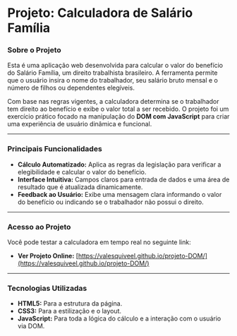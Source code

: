 # Projeto: Calculadora de Salário Família

###  Sobre o Projeto

Esta é uma aplicação web desenvolvida para calcular o valor do benefício do Salário Família, um direito trabalhista brasileiro. A ferramenta permite que o usuário insira o nome do trabalhador, seu salário bruto mensal e o número de filhos ou dependentes elegíveis.

Com base nas regras vigentes, a calculadora determina se o trabalhador tem direito ao benefício e exibe o valor total a ser recebido. O projeto foi um exercício prático focado na manipulação do **DOM com JavaScript** para criar uma experiência de usuário dinâmica e funcional.

---

###  Principais Funcionalidades

* **Cálculo Automatizado:** Aplica as regras da legislação para verificar a elegibilidade e calcular o valor do benefício.
* **Interface Intuitiva:** Campos claros para entrada de dados e uma área de resultado que é atualizada dinamicamente.
* **Feedback ao Usuário:** Exibe uma mensagem clara informando o valor do benefício ou indicando se o trabalhador não possui o direito.

---

###  Acesso ao Projeto

Você pode testar a calculadora em tempo real no seguinte link:

* **Ver Projeto Online:** [https://valesquiveel.github.io/projeto-DOM/](https://valesquiveel.github.io/projeto-DOM/)

---

###  Tecnologias Utilizadas

* **HTML5:** Para a estrutura da página.
* **CSS3:** Para a estilização e o layout.
* **JavaScript:** Para toda a lógica do cálculo e a interação com o usuário via DOM.

